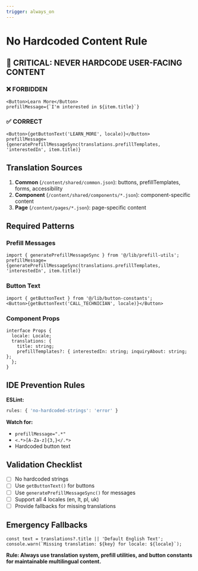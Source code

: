 ```yaml
---
trigger: always_on
---
```


# No Hardcoded Content Rule

## 🚨 CRITICAL: NEVER HARDCODE USER-FACING CONTENT

### ❌ FORBIDDEN
```tsx
<Button>Learn More</Button>
prefillMessage={`I'm interested in ${item.title}`}
```

### ✅ CORRECT
```tsx
<Button>{getButtonText('LEARN_MORE', locale)}</Button>
prefillMessage={generatePrefillMessageSync(translations.prefillTemplates, 'interestedIn', item.title)}
```

## Translation Sources

1. **Common** (`/content/shared/common.json`): buttons, prefillTemplates, forms, accessibility
2. **Component** (`/content/shared/components/*.json`): component-specific content
3. **Page** (`/content/pages/*.json`): page-specific content

## Required Patterns

### Prefill Messages
```tsx
import { generatePrefillMessageSync } from '@/lib/prefill-utils';
prefillMessage={generatePrefillMessageSync(translations.prefillTemplates, 'interestedIn', item.title)}
```

### Button Text
```tsx
import { getButtonText } from '@/lib/button-constants';
<Button>{getButtonText('CALL_TECHNICIAN', locale)}</Button>
```

### Component Props
```tsx
interface Props {
  locale: Locale;
  translations: {
    title: string;
    prefillTemplates?: { interestedIn: string; inquiryAbout: string; };
  };
}
```

## IDE Prevention Rules

**ESLint:**
```javascript
rules: { 'no-hardcoded-strings': 'error' }
```

**Watch for:**
- `prefillMessage=".*"`
- `<.*>[A-Za-z]{3,}</.*>`
- Hardcoded button text

## Validation Checklist
- [ ] No hardcoded strings
- [ ] Use `getButtonText()` for buttons
- [ ] Use `generatePrefillMessageSync()` for messages
- [ ] Support all 4 locales (en, lt, pl, uk)
- [ ] Provide fallbacks for missing translations

## Emergency Fallbacks
```tsx
const text = translations?.title || 'Default English Text';
console.warn(`Missing translation: ${key} for locale: ${locale}`);
```

**Rule: Always use translation system, prefill utilities, and button constants for maintainable multilingual content.**
